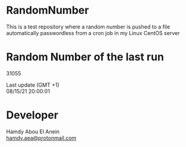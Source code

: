 # RandomNumber    
This is a test repository where a random number is pushed to a file automatically passwordless from a cron job in my Linux CentOS server    
# Random Number of the last run   
31055
      
Last update (GMT +1)    
08/15/21 20:00:01
# Developer    
Hamdy Abou El Anein   
hamdy.aea@protonmail.com
